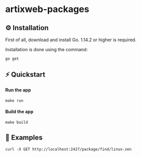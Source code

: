 # artixweb-packages

## ⚙️ Installation

First of all, download and install Go. 1.14.2 or higher is required.

Installation is done using the command:

```
go get
```

## ⚡️ Quickstart

#### Run the app
```
make run
```

#### Build the app
```
make build
```

## 👀 Examples

```
curl -X GET http://localhost:2427/package/find/linux-zen
```